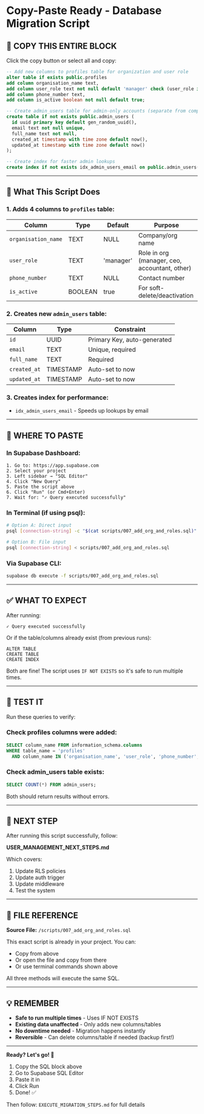# Copy-Paste Ready - Database Migration Script

## 🎯 COPY THIS ENTIRE BLOCK

Click the copy button or select all and copy:

```sql
-- Add new columns to profiles table for organization and user role
alter table if exists public.profiles
add column organisation_name text,
add column user_role text not null default 'manager' check (user_role in ('manager', 'ceo', 'accountant', 'other')),
add column phone_number text,
add column is_active boolean not null default true;

-- Create admin_users table for admin-only accounts (separate from company users)
create table if not exists public.admin_users (
  id uuid primary key default gen_random_uuid(),
  email text not null unique,
  full_name text not null,
  created_at timestamp with time zone default now(),
  updated_at timestamp with time zone default now()
);

-- Create index for faster admin lookups
create index if not exists idx_admin_users_email on public.admin_users(email);
```

---

## 📍 What This Script Does

### 1. Adds 4 columns to `profiles` table:

| Column | Type | Default | Purpose |
|--------|------|---------|---------|
| `organisation_name` | TEXT | NULL | Company/org name |
| `user_role` | TEXT | 'manager' | Role in org (manager, ceo, accountant, other) |
| `phone_number` | TEXT | NULL | Contact number |
| `is_active` | BOOLEAN | true | For soft-delete/deactivation |

### 2. Creates new `admin_users` table:

| Column | Type | Constraint |
|--------|------|-----------|
| `id` | UUID | Primary Key, auto-generated |
| `email` | TEXT | Unique, required |
| `full_name` | TEXT | Required |
| `created_at` | TIMESTAMP | Auto-set to now |
| `updated_at` | TIMESTAMP | Auto-set to now |

### 3. Creates index for performance:

- `idx_admin_users_email` - Speeds up lookups by email

---

## 🚀 WHERE TO PASTE

### In Supabase Dashboard:

```
1. Go to: https://app.supabase.com
2. Select your project
3. Left sidebar → "SQL Editor"
4. Click "New Query"
5. Paste the script above
6. Click "Run" (or Cmd+Enter)
7. Wait for: "✓ Query executed successfully"
```

### In Terminal (if using psql):

```bash
# Option A: Direct input
psql [connection-string] -c "$(cat scripts/007_add_org_and_roles.sql)"

# Option B: File input
psql [connection-string] < scripts/007_add_org_and_roles.sql
```

### Via Supabase CLI:

```bash
supabase db execute -f scripts/007_add_org_and_roles.sql
```

---

## ✅ WHAT TO EXPECT

After running:

```
✓ Query executed successfully
```

Or if the table/columns already exist (from previous runs):

```
ALTER TABLE
CREATE TABLE
CREATE INDEX
```

Both are fine! The script uses `IF NOT EXISTS` so it's safe to run multiple times.

---

## 🧪 TEST IT

Run these queries to verify:

### Check profiles columns were added:
```sql
SELECT column_name FROM information_schema.columns 
WHERE table_name = 'profiles' 
  AND column_name IN ('organisation_name', 'user_role', 'phone_number', 'is_active');
```

### Check admin_users table exists:
```sql
SELECT COUNT(*) FROM admin_users;
```

Both should return results without errors.

---

## 🎯 NEXT STEP

After running this script successfully, follow:

**USER_MANAGEMENT_NEXT_STEPS.md**

Which covers:
1. Update RLS policies
2. Update auth trigger
3. Update middleware
4. Test the system

---

## 📝 FILE REFERENCE

**Source File:** `/scripts/007_add_org_and_roles.sql`

This exact script is already in your project. You can:
- Copy from above
- Or open the file and copy from there
- Or use terminal commands shown above

All three methods will execute the same SQL.

---

## 💡 REMEMBER

- **Safe to run multiple times** - Uses IF NOT EXISTS
- **Existing data unaffected** - Only adds new columns/tables
- **No downtime needed** - Migration happens instantly
- **Reversible** - Can delete columns/table if needed (backup first!)

---

**Ready? Let's go! 🚀**

1. Copy the SQL block above
2. Go to Supabase SQL Editor
3. Paste it in
4. Click Run
5. Done! ✅

Then follow: `EXECUTE_MIGRATION_STEPS.md` for full details
